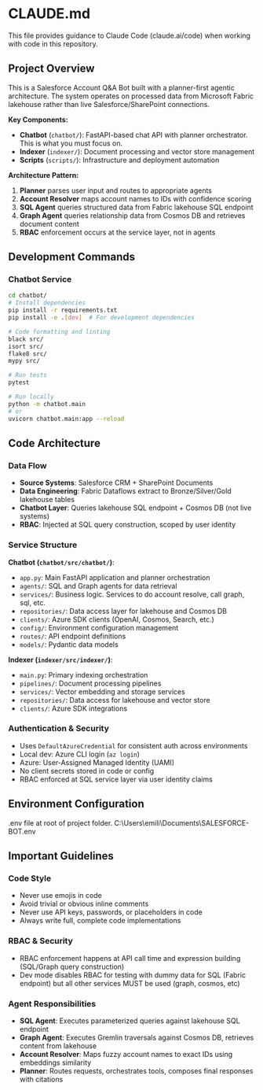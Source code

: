 # CLAUDE.md

This file provides guidance to Claude Code (claude.ai/code) when working with code in this repository.

## Project Overview

This is a Salesforce Account Q&A Bot built with a planner-first agentic architecture. The system operates on processed data from Microsoft Fabric lakehouse rather than live Salesforce/SharePoint connections.

**Key Components:**
- **Chatbot** (`chatbot/`): FastAPI-based chat API with planner orchestrator. This is what you must focus on.
- **Indexer** (`indexer/`): Document processing and vector store management
- **Scripts** (`scripts/`): Infrastructure and deployment automation

**Architecture Pattern:**
1. **Planner** parses user input and routes to appropriate agents
2. **Account Resolver** maps account names to IDs with confidence scoring
3. **SQL Agent** queries structured data from Fabric lakehouse SQL endpoint
4. **Graph Agent** queries relationship data from Cosmos DB and retrieves document content
5. **RBAC** enforcement occurs at the service layer, not in agents

## Development Commands

### Chatbot Service
```bash
cd chatbot/
# Install dependencies
pip install -r requirements.txt
pip install -e .[dev]  # For development dependencies

# Code formatting and linting
black src/
isort src/
flake8 src/
mypy src/

# Run tests
pytest

# Run locally
python -m chatbot.main
# or
uvicorn chatbot.main:app --reload
```

## Code Architecture

### Data Flow
- **Source Systems**: Salesforce CRM + SharePoint Documents
- **Data Engineering**: Fabric Dataflows extract to Bronze/Silver/Gold lakehouse tables
- **Chatbot Layer**: Queries lakehouse SQL endpoint + Cosmos DB (not live systems)
- **RBAC**: Injected at SQL query construction, scoped by user identity

### Service Structure

**Chatbot (`chatbot/src/chatbot/`)**:
- `app.py`: Main FastAPI application and planner orchestration
- `agents/`: SQL and Graph agents for data retrieval
- `services/`: Business logic. Services to do account resolve, call graph, sql, etc.
- `repositories/`: Data access layer for lakehouse and Cosmos DB
- `clients/`: Azure SDK clients (OpenAI, Cosmos, Search, etc.)
- `config/`: Environment configuration management
- `routes/`: API endpoint definitions
- `models/`: Pydantic data models

**Indexer (`indexer/src/indexer/`)**:
- `main.py`: Primary indexing orchestration
- `pipelines/`: Document processing pipelines
- `services/`: Vector embedding and storage services
- `repositories/`: Data access for lakehouse and vector store
- `clients/`: Azure SDK integrations

### Authentication & Security
- Uses `DefaultAzureCredential` for consistent auth across environments
- Local dev: Azure CLI login (`az login`)
- Azure: User-Assigned Managed Identity (UAMI)
- No client secrets stored in code or config
- RBAC enforced at SQL service layer via user identity claims

## Environment Configuration

.env file at root of project folder.  C:\Users\emili\Documents\SALESFORCE-BOT\.env

## Important Guidelines

### Code Style
- Never use emojis in code
- Avoid trivial or obvious inline comments
- Never use API keys, passwords, or placeholders in code
- Always write full, complete code implementations

### RBAC & Security
- RBAC enforcement happens at API call time and expression building (SQL/Graph query construction)
- Dev mode disables RBAC for testing with dummy data for SQL (Fabric endpoint) but all other services MUST be used (graph, cosmos, etc)

### Agent Responsibilities
- **SQL Agent**: Executes parameterized queries against lakehouse SQL endpoint
- **Graph Agent**: Executes Gremlin traversals against Cosmos DB, retrieves content from lakehouse
- **Account Resolver**: Maps fuzzy account names to exact IDs using embeddings similarity
- **Planner**: Routes requests, orchestrates tools, composes final responses with citations